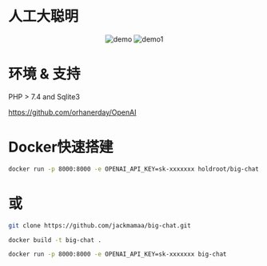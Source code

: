 # 人工大聪明

<div align="center">

![demo](https://user-images.githubusercontent.com/119478410/222645065-da5d487c-5fd6-4c98-b376-4e295f6a5949.png)
![demo1](https://user-images.githubusercontent.com/119478410/222645076-214db6fd-d1b2-46df-9ea8-267df55fea0f.png)

</div>

# 环境 & 支持


PHP > 7.4 and Sqlite3

https://github.com/orhanerday/OpenAI

# Docker快速搭建
```sh
docker run -p 8000:8000 -e OPENAI_API_KEY=sk-xxxxxxx holdroot/big-chat:latest
```
# 或
```sh
git clone https://github.com/jackmamaa/big-chat.git
```
```sh
docker build -t big-chat .
```
```sh
docker run -p 8000:8000 -e OPENAI_API_KEY=sk-xxxxxxx big-chat
```
